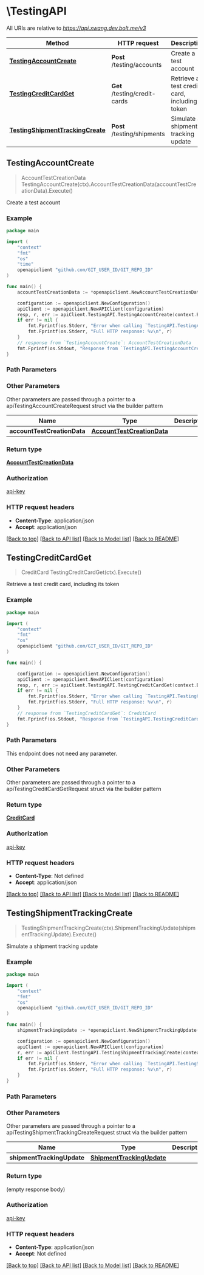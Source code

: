# \TestingAPI

All URIs are relative to *https://api.xwang.dev.bolt.me/v3*

Method | HTTP request | Description
------------- | ------------- | -------------
[**TestingAccountCreate**](TestingAPI.md#TestingAccountCreate) | **Post** /testing/accounts | Create a test account
[**TestingCreditCardGet**](TestingAPI.md#TestingCreditCardGet) | **Get** /testing/credit-cards | Retrieve a test credit card, including its token
[**TestingShipmentTrackingCreate**](TestingAPI.md#TestingShipmentTrackingCreate) | **Post** /testing/shipments | Simulate a shipment tracking update



## TestingAccountCreate

> AccountTestCreationData TestingAccountCreate(ctx).AccountTestCreationData(accountTestCreationData).Execute()

Create a test account



### Example

```go
package main

import (
    "context"
    "fmt"
    "os"
    "time"
    openapiclient "github.com/GIT_USER_ID/GIT_REPO_ID"
)

func main() {
    accountTestCreationData := *openapiclient.NewAccountTestCreationData("alice@example.com", "unverified", "+14155550199", "verified", "123456", "7GSjMRSHs6Ak7C_zvVW6P2IhZOHxMK7HZKW1fMX85ms", time.Now()) // AccountTestCreationData | 

    configuration := openapiclient.NewConfiguration()
    apiClient := openapiclient.NewAPIClient(configuration)
    resp, r, err := apiClient.TestingAPI.TestingAccountCreate(context.Background()).AccountTestCreationData(accountTestCreationData).Execute()
    if err != nil {
        fmt.Fprintf(os.Stderr, "Error when calling `TestingAPI.TestingAccountCreate``: %v\n", err)
        fmt.Fprintf(os.Stderr, "Full HTTP response: %v\n", r)
    }
    // response from `TestingAccountCreate`: AccountTestCreationData
    fmt.Fprintf(os.Stdout, "Response from `TestingAPI.TestingAccountCreate`: %v\n", resp)
}
```

### Path Parameters



### Other Parameters

Other parameters are passed through a pointer to a apiTestingAccountCreateRequest struct via the builder pattern


Name | Type | Description  | Notes
------------- | ------------- | ------------- | -------------
 **accountTestCreationData** | [**AccountTestCreationData**](AccountTestCreationData.md) |  | 

### Return type

[**AccountTestCreationData**](AccountTestCreationData.md)

### Authorization

[api-key](../README.md#api-key)

### HTTP request headers

- **Content-Type**: application/json
- **Accept**: application/json

[[Back to top]](#) [[Back to API list]](../README.md#documentation-for-api-endpoints)
[[Back to Model list]](../README.md#documentation-for-models)
[[Back to README]](../README.md)


## TestingCreditCardGet

> CreditCard TestingCreditCardGet(ctx).Execute()

Retrieve a test credit card, including its token



### Example

```go
package main

import (
    "context"
    "fmt"
    "os"
    openapiclient "github.com/GIT_USER_ID/GIT_REPO_ID"
)

func main() {

    configuration := openapiclient.NewConfiguration()
    apiClient := openapiclient.NewAPIClient(configuration)
    resp, r, err := apiClient.TestingAPI.TestingCreditCardGet(context.Background()).Execute()
    if err != nil {
        fmt.Fprintf(os.Stderr, "Error when calling `TestingAPI.TestingCreditCardGet``: %v\n", err)
        fmt.Fprintf(os.Stderr, "Full HTTP response: %v\n", r)
    }
    // response from `TestingCreditCardGet`: CreditCard
    fmt.Fprintf(os.Stdout, "Response from `TestingAPI.TestingCreditCardGet`: %v\n", resp)
}
```

### Path Parameters

This endpoint does not need any parameter.

### Other Parameters

Other parameters are passed through a pointer to a apiTestingCreditCardGetRequest struct via the builder pattern


### Return type

[**CreditCard**](CreditCard.md)

### Authorization

[api-key](../README.md#api-key)

### HTTP request headers

- **Content-Type**: Not defined
- **Accept**: application/json

[[Back to top]](#) [[Back to API list]](../README.md#documentation-for-api-endpoints)
[[Back to Model list]](../README.md#documentation-for-models)
[[Back to README]](../README.md)


## TestingShipmentTrackingCreate

> TestingShipmentTrackingCreate(ctx).ShipmentTrackingUpdate(shipmentTrackingUpdate).Execute()

Simulate a shipment tracking update



### Example

```go
package main

import (
    "context"
    "fmt"
    "os"
    openapiclient "github.com/GIT_USER_ID/GIT_REPO_ID"
)

func main() {
    shipmentTrackingUpdate := *openapiclient.NewShipmentTrackingUpdate("MockBolt-143292", []openapiclient.ShipmentTrackingUpdateTrackingDetailsInner{*openapiclient.NewShipmentTrackingUpdateTrackingDetailsInner()}, "in_transit") // ShipmentTrackingUpdate | 

    configuration := openapiclient.NewConfiguration()
    apiClient := openapiclient.NewAPIClient(configuration)
    r, err := apiClient.TestingAPI.TestingShipmentTrackingCreate(context.Background()).ShipmentTrackingUpdate(shipmentTrackingUpdate).Execute()
    if err != nil {
        fmt.Fprintf(os.Stderr, "Error when calling `TestingAPI.TestingShipmentTrackingCreate``: %v\n", err)
        fmt.Fprintf(os.Stderr, "Full HTTP response: %v\n", r)
    }
}
```

### Path Parameters



### Other Parameters

Other parameters are passed through a pointer to a apiTestingShipmentTrackingCreateRequest struct via the builder pattern


Name | Type | Description  | Notes
------------- | ------------- | ------------- | -------------
 **shipmentTrackingUpdate** | [**ShipmentTrackingUpdate**](ShipmentTrackingUpdate.md) |  | 

### Return type

 (empty response body)

### Authorization

[api-key](../README.md#api-key)

### HTTP request headers

- **Content-Type**: application/json
- **Accept**: Not defined

[[Back to top]](#) [[Back to API list]](../README.md#documentation-for-api-endpoints)
[[Back to Model list]](../README.md#documentation-for-models)
[[Back to README]](../README.md)

